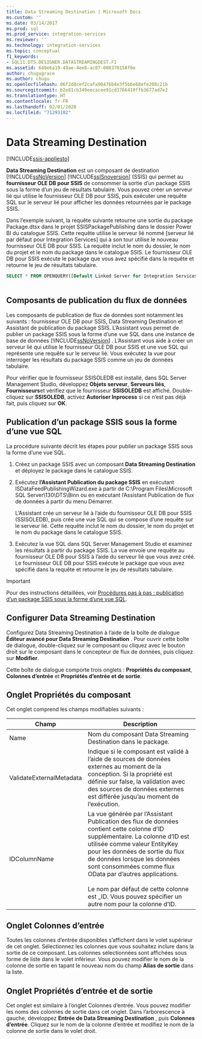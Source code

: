 ```yaml
---
title: Data Streaming Destination | Microsoft Docs
ms.custom: ''
ms.date: 03/14/2017
ms.prod: sql
ms.prod_service: integration-services
ms.reviewer: ''
ms.technology: integration-services
ms.topic: conceptual
f1_keywords:
- SQL11.DTS.DESIGNER.DATASTREAMINGDEST.F1
ms.assetid: 640e6a19-49ae-4ee8-ac07-008370158f0e
author: chugugrace
ms.author: chugu
ms.openlocfilehash: 06f2d0cef2cafa90476b4e3f5b6e68efe208c21b
ms.sourcegitcommit: b2e81cb349eecacee91cd3766410ffb3677ad7e2
ms.translationtype: HT
ms.contentlocale: fr-FR
ms.lasthandoff: 02/01/2020
ms.locfileid: "71293102"
---
```

# <a name="data-streaming-destination"></a>Data Streaming Destination

[!INCLUDE[ssis-appliesto](../../includes/ssis-appliesto-ssvrpluslinux-asdb-asdw-xxx.md)]


  **Data Streaming Destination** est un composant de destination [!INCLUDE[ssNoVersion](../../includes/ssnoversion-md.md)] [!INCLUDE[ssISnoversion](../../includes/ssisnoversion-md.md)] (SSIS) qui permet au **fournisseur OLE DB pour SSIS** de consommer la sortie d’un package SSIS sous la forme d’un jeu de résultats tabulaire. Vous pouvez créer un serveur lié qui utilise le fournisseur OLE DB pour SSIS, puis exécuter une requête SQL sur le serveur lié pour afficher les données retournées par le package SSIS.  
  
 Dans l’exemple suivant, la requête suivante retourne une sortie du package Package.dtsx dans le projet SSISPackagePublishing dans le dossier Power BI du catalogue SSIS. Cette requête utilise le serveur lié nommé [serveur lié par défaut pour Integration Services] qui à son tour utilise le nouveau fournisseur OLE DB pour SSIS. La requête inclut le nom du dossier, le nom du projet et le nom du package dans le catalogue SSIS. Le fournisseur OLE DB pour SSIS exécute le package que vous avez spécifié dans la requête et retourne le jeu de résultats tabulaire.  
  
```sql
SELECT * FROM OPENQUERY([Default Linked Server for Integration Services], N'Folder=Power BI;Project=SSISPackagePublishing;Package=Package.dtsx')  
  
```  
  
## <a name="data-feed-publishing-components"></a>Composants de publication du flux de données  
 Les composants de publication de flux de données sont notamment les suivants : fournisseur OLE DB pour SSIS, Data Streaming Destination et Assistant de publication du package SSIS. L’Assistant vous permet de publier un package SSIS sous la forme d’une vue SQL dans une instance de base de données [!INCLUDE[ssNoVersion](../../includes/ssnoversion-md.md)] . L’Assistant vous aide à créer un serveur lié qui utilise le fournisseur OLE DB pour SSIS et une vue SQL qui représente une requête sur le serveur lié. Vous exécutez la vue pour interroger les résultats du package SSIS comme un jeu de données tabulaire.  
  
 Pour vérifier que le fournisseur SSISOLEDB est installé, dans SQL Server Management Studio, développez **Objets serveur**, **Serveurs liés**, **Fournisseurs**et vérifiez que le fournisseur **SSISOLEDB** est affiché. Double-cliquez sur **SSISOLEDB**, activez **Autoriser Inprocess** si ce n’est pas déjà fait, puis cliquez sur **OK**.  
  
## <a name="publish-an-ssis-package-as-a-sql-view"></a>Publication d’un package SSIS sous la forme d’une vue SQL  
 La procédure suivante décrit les étapes pour publier un package SSIS sous la forme d’une vue SQL.  
  
1.  Créez un package SSIS avec un composant **Data Streaming Destination** et déployez le package dans le catalogue SSIS.  
  
2.  Exécutez **l’Assistant Publication du package SSIS** en exécutant ISDataFeedPublishingWizard.exe à partir de C:\Program Files\Microsoft SQL Server\130\DTS\Binn ou en exécutant l’Assistant Publication de flux de données à partir du menu Démarrer.  
  
     L’Assistant crée un serveur lié à l’aide du fournisseur OLE DB pour SSIS (SSISOLEDB), puis crée une vue SQL qui se compose d’une requête sur le serveur lié. Cette requête inclut le nom du dossier, le nom du projet et le nom du package dans le catalogue SSIS.  
  
3.  Exécutez la vue SQL dans SQL Server Management Studio et examinez les résultats à partir du package SSIS. La vue envoie une requête au fournisseur OLE DB pour SSIS à l’aide du serveur lié que vous avez créé. Le fournisseur OLE DB pour SSIS exécute le package que vous avez spécifié dans la requête et retourne le jeu de résultats tabulaire.  
  
> [!IMPORTANT]  
>  Pour des instructions détaillées, voir [Procédures pas à pas : publication d’un package SSIS sous la forme d’une vue SQL](../../integration-services/data-flow/walkthrough-publish-an-ssis-package-as-a-sql-view.md).  

## <a name="configure-data-streaming-destination"></a>Configurer Data Streaming Destination
  Configurez Data Streaming Destination à l’aide de la boîte de dialogue **Éditeur avancé pour Data Streaming Destination** . Pour ouvrir cette boîte de dialogue, double-cliquez sur le composant ou cliquez avec le bouton droit sur le composant dans le concepteur de flux de données, puis cliquez sur **Modifier**.  
  
 Cette boîte de dialogue comporte trois onglets : **Propriétés du composant**, **Colonnes d’entrée** et **Propriétés d’entrée et de sortie**.  
  
## <a name="component-properties-tab"></a>Onglet Propriétés du composant  
 Cet onglet comprend les champs modifiables suivants :  
  
|Champ|Description|  
|-----------|-----------------|  
|Name|Nom du composant Data Streaming Destination dans le package.|  
|ValidateExternalMetadata|Indique si le composant est validé à l’aide de sources de données externes au moment de la conception. Si la propriété est définie sur false, la validation avec des sources de données externes est différée jusqu’au moment de l’exécution.|  
|IDColumnName|La vue générée par l’Assistant Publication des flux de données contient cette colonne d’ID supplémentaire. La colonne d’ID est utilisée comme valeur EntityKey pour les données de sortie du flux de données lorsque les données sont consommées comme flux OData par d’autres applications.<br /><br /> Le nom par défaut de cette colonne est _ID. Vous pouvez spécifier un autre nom pour la colonne d’ID.|  
  
## <a name="input-columns-tab"></a>Onglet Colonnes d’entrée  
 Toutes les colonnes d’entrée disponibles s’affichent dans le volet supérieur de cet onglet. Sélectionnez les colonnes que vous souhaitez inclure dans la sortie de ce composant. Les colonnes sélectionnées sont affichées sous forme de liste dans le volet inférieur. Vous pouvez modifier le nom de la colonne de sortie en tapant le nouveau nom du champ **Alias de sortie** dans la liste.  
  
## <a name="input-output-properties-tab"></a>Onglet Propriétés d’entrée et de sortie  
 Cet onglet est similaire à l’onglet Colonnes d’entrée. Vous pouvez modifier les noms des colonnes de sortie dans cet onglet. Dans l’arborescence à gauche, développez **Entrée de Data Streaming Destination** , puis **Colonnes d’entrée**. Cliquez sur le nom de la colonne d’entrée et modifiez le nom de la colonne de sortie dans le volet droit.
